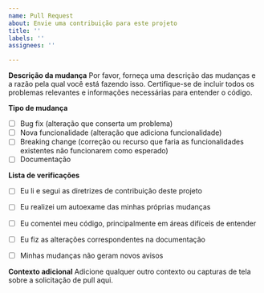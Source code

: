 ```yaml
---
name: Pull Request
about: Envie uma contribuição para este projeto
title: ''
labels: ''
assignees: ''

---
```


**Descrição da mudança**
Por favor, forneça uma descrição das mudanças e a razão pela qual você está fazendo isso. Certifique-se de incluir todos os problemas relevantes e informações necessárias para entender o código.

**Tipo de mudança**
- [ ] Bug fix (alteração que conserta um problema)
- [ ] Nova funcionalidade (alteração que adiciona funcionalidade)
- [ ] Breaking change (correção ou recurso que faria as funcionalidades existentes não funcionarem como esperado)
- [ ] Documentação

**Lista de verificações**
- [ ] Eu li e segui as diretrizes de contribuição deste projeto
- [ ] Eu realizei um autoexame das minhas próprias mudanças
- [ ] Eu comentei meu código, principalmente em áreas difíceis de entender
- [ ] Eu fiz as alterações correspondentes na documentação
- [ ] Minhas mudanças não geram novos avisos


**Contexto adicional**
Adicione qualquer outro contexto ou capturas de tela sobre a solicitação de pull aqui.